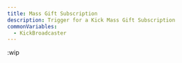 ```yaml
---
title: Mass Gift Subscription
description: Trigger for a Kick Mass Gift Subscription
commonVariables:
  - KickBroadcaster
---
```


:wip
